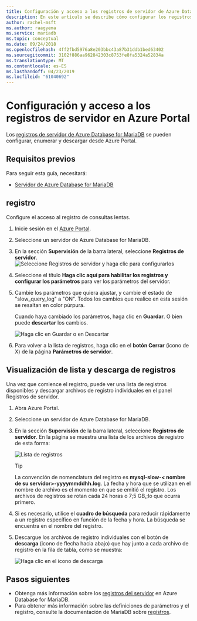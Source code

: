 ```yaml
---
title: Configuración y acceso a los registros de servidor de Azure Database for MariaDB en Azure Portal
description: En este artículo se describe cómo configurar los registros de servidor de Azure Database for MariaDB, y acceder a ellos, mediante Azure Portal.
author: rachel-msft
ms.author: raagyema
ms.service: mariadb
ms.topic: conceptual
ms.date: 09/24/2018
ms.openlocfilehash: 4ff2fbd5976a8e203bbc43a87b31ddb1bed63402
ms.sourcegitcommit: 3102f886aa962842303c8753fe8fa5324a52834a
ms.translationtype: MT
ms.contentlocale: es-ES
ms.lasthandoff: 04/23/2019
ms.locfileid: "61040692"
---
```

# <a name="configure-and-access-server-logs-in-the-azure-portal"></a>Configuración y acceso a los registros de servidor en Azure Portal

Los [registros de servidor de Azure Database for MariaDB](concepts-server-logs.md) se pueden configurar, enumerar y descargar desde Azure Portal.

## <a name="prerequisites"></a>Requisitos previos
Para seguir esta guía, necesitará:
- [Servidor de Azure Database for MariaDB](quickstart-create-mariadb-server-database-using-azure-portal.md)

## <a name="configure-logging"></a>registro
Configure el acceso al registro de consultas lentas. 

1. Inicie sesión en el [Azure Portal](https://portal.azure.com/).

2. Seleccione un servidor de Azure Database for MariaDB.

3. En la sección **Supervisión** de la barra lateral, seleccione **Registros de servidor**. 
   ![Seleccione Registros de servidor y haga clic para configurarlos](./media/howto-configure-server-logs-portal/1-select-server-logs-configure.png)

4. Seleccione el título **Haga clic aquí para habilitar los registros y configurar los parámetros** para ver los parámetros del servidor.

5. Cambie los parámetros que quiera ajustar, y cambie el estado de "slow_query_log" a "ON". Todos los cambios que realice en esta sesión se resaltan en color púrpura. 

   Cuando haya cambiado los parámetros, haga clic en **Guardar**. O bien puede **descartar** los cambios.

   ![Haga clic en Guardar o en Descartar](./media/howto-configure-server-logs-portal/3-save-discard.png)

6. Para volver a la lista de registros, haga clic en el **botón Cerrar** (icono de X) de la página **Parámetros de servidor**.

## <a name="view-list-and-download-logs"></a>Visualización de lista y descarga de registros
Una vez que comience el registro, puede ver una lista de registros disponibles y descargar archivos de registro individuales en el panel Registros de servidor. 

1. Abra Azure Portal.

2. Seleccione un servidor de Azure Database for MariaDB.

3. En la sección **Supervisión** de la barra lateral, seleccione **Registros de servidor**. En la página se muestra una lista de los archivos de registro de esta forma:

   ![Lista de registros](./media/howto-configure-server-logs-portal/4-server-logs-list.png)

   > [!TIP]
   > La convención de nomenclatura del registro es **mysql-slow-< nombre de su servidor>-yyyymmddhh.log**. La fecha y hora que se utilizan en el nombre de archivo es el momento en que se emitió el registro. Los archivos de registros se rotan cada 24 horas o 7;5 GB,;lo que ocurra primero.

4. Si es necesario, utilice el **cuadro de búsqueda** para reducir rápidamente a un registro específico en función de la fecha y hora. La búsqueda se encuentra en el nombre del registro.

5. Descargue los archivos de registro individuales con el botón de **descarga** (icono de flecha hacia abajo) que hay junto a cada archivo de registro en la fila de tabla, como se muestra:

   ![Haga clic en el icono de descarga](./media/howto-configure-server-logs-portal/5-download.png)

## <a name="next-steps"></a>Pasos siguientes
- Obtenga más información sobre los [registros del servidor](concepts-server-logs.md) en Azure Database for MariaDB.
- Para obtener más información sobre las definiciones de parámetros y el registro, consulte la documentación de MariaDB sobre [registros](https://mariadb.com/kb/en/library/slow-query-log-overview/).

<!-- - See [Access Server Logs in CLI](howto-configure-server-logs-in-cli.md) to learn how to download logs programmatically. -->
